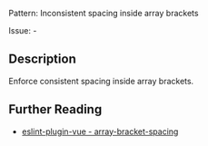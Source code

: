 Pattern: Inconsistent spacing inside array brackets

Issue: -

## Description

Enforce consistent spacing inside array brackets.

## Further Reading

* [eslint-plugin-vue - array-bracket-spacing](https://eslint.vuejs.org/rules/array-bracket-spacing.html)
